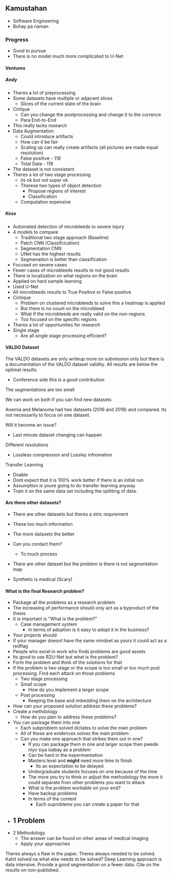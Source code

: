 
## Kamustahan
- Software Engineering 
- Buhay pa naman 

### Progress
- Good to pursue 
- There is no model much more complicated to U-Net

#### Ventures
##### Andy
- Theres a lot of preprocessing 
- Some datasets have multiple or adjacent slices 
	- Slices of the current state of the brain 
- Cirtique 
	- Can you change the postprocessing and change it to the currence 
	- Para End-to-End 
- This really lacks research 
- Data Augmentation 
	- Could introduce artifacts
	-  How can it be fair 
	- Scaling up can really create artifacts (all pictures are made equal resolution) 
	- False positive - 118
	- Total Data - 119 
- The dataset is not consistent 
- Theres a lot of two stage processing 
	- its ok but not super ok 
	- Therese two types of object detection 
		- Propose regions of interest
		- Classification 
	- Computation expensive 

##### Kess
- Automated detection of microbleeds to severe injury 
- 4 models to compare 
	- Traditional two stage approach (Baseline)
	- Patch CNN (Classifcication)
	- Segmentation CNN 
	- UNet has the highest results 
	- Segmenation is better than classification
- Focused on severe cases 
- Fewer cases of microbleeds results to not good results 
- There is localization on what regions on the brain 
- Applied on hard sample learning 
- Used U-Net 
- All microbleeds results to True Positive or False positive 
- Ciritique 
	- Problem on clustered microbleeds to solve this a heatmap is applied 
	- But there is no count on the microbleed
	- What if the microbleeds are really valid on the non-regions 
	- Too focused on the specific regions 
- Theres a lot of opportunities for research 
- Single stage 
	- Are all single stage processing efficient? 
#### VALDO Dataset 

The VALDO datasets are only writeup more on submission only but there is a documentation of the VALDO dataset validity. All results are below the optimal results. 
- Conference side this is a good contribution 

The segmentations are too small 

We can work on both if you can find new datasets 

Anemia and Melanoma had two datasets (2016 and 2018) and compared. Its not necessarily to focus on one dataset. 

Will it become an issue? 
- Last minute dataset changing can happen

Different resolutions 
- Lossless compression and Lossley infromation 

Transfer Learning 
- Doable 
- Dont expect that it is 100% work better if there is an initial run 
- Assumption is youre going to do transfer learning anyway 
- Train it on the same data set including the splitting of data.

#### Are there other datasets? 
- There are other datasets but theres a stric requrement 
- These too much information 
- The more datasets the better
- Can you contact them? 
	- To much process 
	
- There are other dataset but the problem is there is not segmentation map 
- Synthetic is medical (Scary)


#### What is the final Research problem? 
- Package all the problems as a research problem 
- The increasing of performance should only act as a byproduct of the thesis 
- It is important is "What is the problem?"
	- Case management system 
		- In terms of adoption is it easy to adopt it in the business? 
- Your projects should 
- If your manager doesnt have the same mindset as yours it could act as a redflag 
- People who excel in work who finds problems are good assets 
- Its good to use R2U-Net but what is the problem? 
- Form the problem and think of the solutions for that 
- If the problem is two stage or the scope is too small or too much post processing. Find each attack on those problems
	- Two stage processing
	- Small scope 
		- How do you implement a larger scope 
	- Post processing 
		- Keeping the base and imbedding them on the architecture 
- How can your proposed solution address these problems? 
- Create a methdology
	- How do you plan to address these problems? 
- You can package them into one 
	- Each subproblem solved dictates to solve the main problem 
	- All of those are evidences solves the main problem 
	- Can you make one approach that strikes them out in one? 
		- If you can package them in one and larger scope then pwede niyo siya isabay as a problem 
		- Can be hard in the experimentation
		- Masters level and **might** need more time to finish 
			- Its an expectation to be delayed 
		- Undergraduate students focuses on one because of the time 
		- The more you try to think or adjust the methodology the more it could separate from other problems you want to attack 
		- What is the problem workable on your end? 
		- Have backup problems
		- In terms of the content 
			- Each suproblems you can create a paper for that 
- 1 Problem
	- 
- 2 Methodology 
	- The answer can be found on other areas of medical imaging
	- Apply your approaches 

Theres always a flaw in the paper. Theres always needed to be solved. Kahit solved na what else needs to be solved? Deep Learning approach is data intensive. Provide a good segmentation on a fewer data. Cite on the results on non-published. 